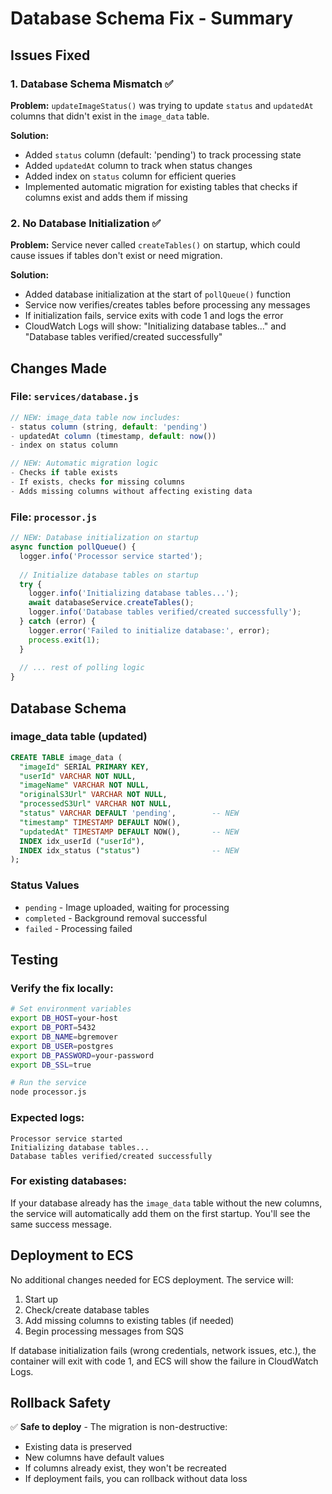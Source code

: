 # Database Schema Fix - Summary

## Issues Fixed

### 1. Database Schema Mismatch ✅
**Problem:** `updateImageStatus()` was trying to update `status` and `updatedAt` columns that didn't exist in the `image_data` table.

**Solution:**
- Added `status` column (default: 'pending') to track processing state
- Added `updatedAt` column to track when status changes
- Added index on `status` column for efficient queries
- Implemented automatic migration for existing tables that checks if columns exist and adds them if missing

### 2. No Database Initialization ✅
**Problem:** Service never called `createTables()` on startup, which could cause issues if tables don't exist or need migration.

**Solution:**
- Added database initialization at the start of `pollQueue()` function
- Service now verifies/creates tables before processing any messages
- If initialization fails, service exits with code 1 and logs the error
- CloudWatch Logs will show: "Initializing database tables..." and "Database tables verified/created successfully"

## Changes Made

### File: `services/database.js`
```javascript
// NEW: image_data table now includes:
- status column (string, default: 'pending')
- updatedAt column (timestamp, default: now())
- index on status column

// NEW: Automatic migration logic
- Checks if table exists
- If exists, checks for missing columns
- Adds missing columns without affecting existing data
```

### File: `processor.js`
```javascript
// NEW: Database initialization on startup
async function pollQueue() {
  logger.info('Processor service started');
  
  // Initialize database tables on startup
  try {
    logger.info('Initializing database tables...');
    await databaseService.createTables();
    logger.info('Database tables verified/created successfully');
  } catch (error) {
    logger.error('Failed to initialize database:', error);
    process.exit(1);
  }
  
  // ... rest of polling logic
}
```

## Database Schema

### image_data table (updated)
```sql
CREATE TABLE image_data (
  "imageId" SERIAL PRIMARY KEY,
  "userId" VARCHAR NOT NULL,
  "imageName" VARCHAR NOT NULL,
  "originalS3Url" VARCHAR NOT NULL,
  "processedS3Url" VARCHAR NOT NULL,
  "status" VARCHAR DEFAULT 'pending',        -- NEW
  "timestamp" TIMESTAMP DEFAULT NOW(),
  "updatedAt" TIMESTAMP DEFAULT NOW(),       -- NEW
  INDEX idx_userId ("userId"),
  INDEX idx_status ("status")                -- NEW
);
```

### Status Values
- `pending` - Image uploaded, waiting for processing
- `completed` - Background removal successful
- `failed` - Processing failed

## Testing

### Verify the fix locally:
```bash
# Set environment variables
export DB_HOST=your-host
export DB_PORT=5432
export DB_NAME=bgremover
export DB_USER=postgres
export DB_PASSWORD=your-password
export DB_SSL=true

# Run the service
node processor.js
```

### Expected logs:
```
Processor service started
Initializing database tables...
Database tables verified/created successfully
```

### For existing databases:
If your database already has the `image_data` table without the new columns, the service will automatically add them on the first startup. You'll see the same success message.

## Deployment to ECS

No additional changes needed for ECS deployment. The service will:
1. Start up
2. Check/create database tables
3. Add missing columns to existing tables (if needed)
4. Begin processing messages from SQS

If database initialization fails (wrong credentials, network issues, etc.), the container will exit with code 1, and ECS will show the failure in CloudWatch Logs.

## Rollback Safety

✅ **Safe to deploy** - The migration is non-destructive:
- Existing data is preserved
- New columns have default values
- If columns already exist, they won't be recreated
- If deployment fails, you can rollback without data loss
